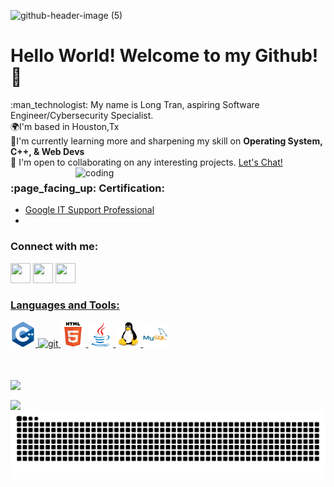 ![github-header-image (5)](https://github.com/LongTran15200/LongTran15200/assets/128632373/19b2dda9-f9cd-431b-b665-ee36cab8f2be)
# Hello World! Welcome to my Github! :wave:
  <p> :man_technologist:	 My name is Long Tran, aspiring Software Engineer/Cybersecurity Specialist.
    <br>🌍I'm based in Houston,Tx
    <br>🌱I'm currently learning more and sharpening my skill on <b> Operating System, C++, & Web Devs </b>
    <br>🤝 I'm open to collaborating on any interesting projects. <a href="mailto:Long.tran832@gmail.com" target="_blank" rel="noopener">Let's Chat!</a>
 
  <img align="right" alt="coding" width="400" src="https://user-images.githubusercontent.com/55389276/140866485-8fb1c876-9a8f-4d6a-98dc-08c4981eaf70.gif">

  
<h3>:page_facing_up: Certification:</h3>

  - [Google IT Support Professional](https://coursera.org/share/a66940902e215a23c9e28167e029f9bd)
  - 


<h3 align="left">Connect with me:</h3>
  <p align="left">
  <a href="https://www.twitter.com/longtran1234" target="_blank" rel="noreferrer"><img src="https://raw.githubusercontent.com/danielcranney/readme-generator/main/public/icons/socials/twitter.svg" width="32" height="32" /></a>
  <a href="https://linkedin.com/in/long-tran-205222179/" target="_blank" rel="noreferrer"><img src="https://raw.githubusercontent.com/danielcranney/readme-generator/main/public/icons/socials/linkedin.svg" width="32" height="32" /></a>  
  <a href="https://discord.gg/aMecam57VT" target="_blank" rel="noreferrer"><img src="https://raw.githubusercontent.com/danielcranney/readme-generator/main/public/icons/socials/discord.svg" width="32" height="32" />
  </p>
 

<h3 align="left">Languages and Tools:</h3>
  <p align="left"> <a href="https://www.w3schools.com/cpp/" target="_blank" rel="noreferrer"> <img src="https://raw.githubusercontent.com/devicons/devicon/master/icons/cplusplus/cplusplus-original.svg" alt="cplusplus" width="40" height="40"/> </a> <a href="https://git-scm.com/" target="_blank" rel="noreferrer"> <img     src="https://www.vectorlogo.zone/logos/git-scm/git-scm-icon.svg" alt="git" width="40" height="40"/> </a> <a href="https://www.w3.org/html/" target="_blank" rel="noreferrer"> <img src="https://raw.githubusercontent.com/devicons/devicon/master/icons/html5/html5-original-wordmark.svg" alt="html5" width="40"               height="40"/> </a> <a href="https://www.java.com" target="_blank" rel="noreferrer"> <img src="https://raw.githubusercontent.com/devicons/devicon/master/icons/java/java-original.svg" alt="java" width="40" height="40"/> </a> <a href="https://www.linux.org/" target="_blank" rel="noreferrer"> <img                           src="https://raw.githubusercontent.com/devicons/devicon/master/icons/linux/linux-original.svg" alt="linux" width="40" height="40"/> </a> <a href="https://www.mysql.com/" target="_blank" rel="noreferrer"> <img src="https://raw.githubusercontent.com/devicons/devicon/master/icons/mysql/mysql-original-wordmark.svg"         alt="mysql" width="40" height="40"/> </a> 
  </p>


 <br><br>
<img align="center" width="47%" src="https://github-readme-stats.vercel.app/api?username=LongTran15200&show_icons=true&theme=tokyonight" />

<img align="center" width="47%" src="https://github-readme-stats.vercel.app/api/top-langs/?username=LongTran15200&hide_progress=true" />

<img src="https://raw.githubusercontent.com/longtran15200/longtran15200/output/github-contribution-grid-snake.svg" />
